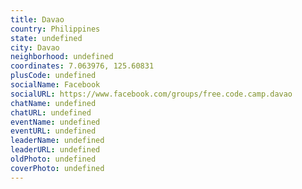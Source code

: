 ```yaml
---
title: Davao
country: Philippines
state: undefined
city: Davao
neighborhood: undefined
coordinates: 7.063976, 125.60831
plusCode: undefined
socialName: Facebook
socialURL: https://www.facebook.com/groups/free.code.camp.davao
chatName: undefined
chatURL: undefined
eventName: undefined
eventURL: undefined
leaderName: undefined
leaderURL: undefined
oldPhoto: undefined
coverPhoto: undefined
---
```

